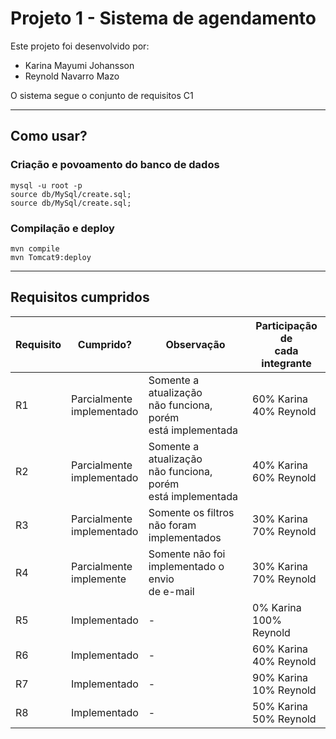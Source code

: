 # Projeto 1 - Sistema de agendamento

Este projeto foi desenvolvido por:
- Karina Mayumi Johansson 
- Reynold Navarro Mazo

O sistema segue o conjunto de requisitos C1

___
## Como usar?

### Criação e povoamento do banco de dados

```
mysql -u root -p
source db/MySql/create.sql;
source db/MySql/create.sql;
```

### Compilação e deploy

```
mvn compile
mvn Tomcat9:deploy
```
___
## Requisitos cumpridos

| Requisito | Cumprido?                    | Observação                                                        | Participação de<br>cada integrante |
|-----------|------------------------------|-------------------------------------------------------------------|------------------------------------|
| R1        | Parcialmente<br>implementado | Somente a atualização<br>não funciona, porém<br>está implementada | 60% Karina<br>40% Reynold          |
| R2        | Parcialmente<br>implementado | Somente a atualização<br>não funciona, porém<br>está implementada | 40% Karina<br>60% Reynold          |
| R3        | Parcialmente<br>implementado | Somente os filtros<br>não foram implementados                     | 30% Karina<br>70% Reynold          |
| R4        | Parcialmente<br>implemente   | Somente não foi<br>implementado o envio<br>de e-mail              | 30% Karina<br>70% Reynold          |
| R5        | Implementado                 | -                                                                 | 0% Karina<br>100% Reynold          |
| R6        | Implementado                 | -                                                                 | 60% Karina<br>40% Reynold          |
| R7        | Implementado                 | -                                                                 | 90% Karina<br>10% Reynold          |
| R8        | Implementado                 | -                                                                 | 50% Karina<br>50% Reynold          |